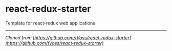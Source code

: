 # react-redux-starter
Template for react-redux web applications

---
_Cloned from [https://github.com/tVoss/react-redux-starter](https://github.com/tVoss/react-redux-starter)_